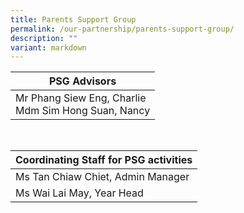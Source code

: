 ```yaml
---
title: Parents Support Group
permalink: /our-partnership/parents-support-group/
description: ""
variant: markdown
---
```

|                      PSG Advisors                      |
|-------------------------------------|
| Mr Phang Siew Eng, Charlie<br>Mdm Sim Hong Suan, Nancy |

<br>


|                      Coordinating Staff for PSG activities                     |
|-------------------------------------|
| Ms Tan Chiaw Chiet, Admin Manager |
| Ms Wai Lai May, Year Head |

<br>

